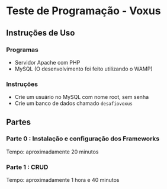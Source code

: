 # Teste de Programação - Voxus

## Instruções de Uso
### Programas
* Servidor Apache com PHP
* MySQL
(O desenvolvimento foi feito utilizando o WAMP)

### Instruções
* Crie um usuário no MySQL com nome root, sem senha
* Crie um banco de dados chamado `desafiovoxus`

## Partes

### Parte 0 : Instalação e configuração dos Frameworks
Tempo: aproximadamente 20 minutos

### Parte 1 : CRUD
Tempo: aproximadamente 1 hora e 40 minutos

### 
